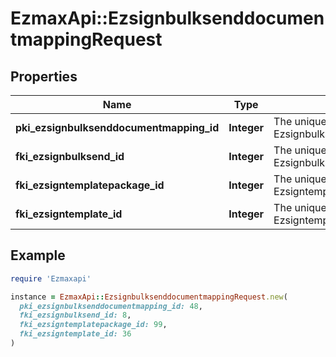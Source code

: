 # EzmaxApi::EzsignbulksenddocumentmappingRequest

## Properties

| Name | Type | Description | Notes |
| ---- | ---- | ----------- | ----- |
| **pki_ezsignbulksenddocumentmapping_id** | **Integer** | The unique ID of the Ezsignbulksenddocumentmapping. | [optional] |
| **fki_ezsignbulksend_id** | **Integer** | The unique ID of the Ezsignbulksend |  |
| **fki_ezsigntemplatepackage_id** | **Integer** | The unique ID of the Ezsigntemplatepackage | [optional] |
| **fki_ezsigntemplate_id** | **Integer** | The unique ID of the Ezsigntemplate | [optional] |

## Example

```ruby
require 'Ezmaxapi'

instance = EzmaxApi::EzsignbulksenddocumentmappingRequest.new(
  pki_ezsignbulksenddocumentmapping_id: 48,
  fki_ezsignbulksend_id: 8,
  fki_ezsigntemplatepackage_id: 99,
  fki_ezsigntemplate_id: 36
)
```

